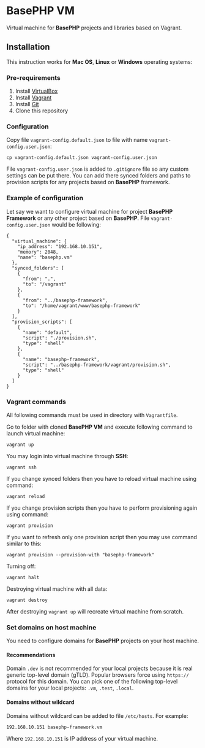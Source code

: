 
# BasePHP VM

Virtual machine for **BasePHP** projects and libraries based on Vagrant.

## Installation

This instruction works for **Mac OS**, **Linux** or **Windows** operating systems:

### Pre-requirements

1. Install [VirtualBox](https://www.virtualbox.org/wiki/Downloads)
1. Install [Vagrant](https://www.vagrantup.com/downloads.html)
1. Install [Git](https://git-scm.com/downloads)
1. Clone this repository

### Configuration

Copy file `vagrant-config.default.json` to file with name `vagrant-config.user.json`:

```
cp vagrant-config.default.json vagrant-config.user.json
```

File `vagrant-config.user.json` is added to `.gitignore` file so any
custom settings can be put there. You can add there synced folders and
paths to provision scripts for any projects based on **BasePHP** framework.

### Example of configuration

Let say we want to configure virtual machine for project **BasePHP Framework**
or any other project based on **BasePHP**. File `vagrant-config.user.json` would be following:

```
{
  "virtual_machine": {
    "ip_address": "192.168.10.151",
    "memory": 2048,
    "name": "basephp.vm"
  },
  "synced_folders": [
    {
      "from": ".",
      "to": "/vagrant"
    },
    {
      "from": "../basephp-framework",
      "to": "/home/vagrant/www/basephp-framework"
    }
  ],
  "provision_scripts": [
    {
      "name": "default",
      "script": "./provision.sh",
      "type": "shell"
    },
    {
      "name": "basephp-framework",
      "script": "../basephp-framework/vagrant/provision.sh",
      "type": "shell"
    }
  ]
}
```

### Vagrant commands

All following commands must be used in directory with `Vagrantfile`.

Go to folder with cloned **BasePHP VM** and execute following command to launch virtual machine:

```
vagrant up
```

You may login into virtual machine through **SSH**:

```
vagrant ssh 
```

If you change synced folders then you have to reload virtual machine 
using command:

```
vagrant reload
```

If you change provision scripts then you have to perform provisioning again
using command:

```
vagrant provision 
```

If you want to refresh only one provision script then you may use command
similar to this:

```
vagrant provision --provision-with "basephp-framework" 
```

Turning off:

```
vagrant halt 
```

Destroying virtual machine with all data:

```
vagrant destroy 
```

After destroying `vagrant up` will recreate virtual machine from scratch.

### Set domains on host machine

You need to configure domains for **BasePHP** projects on
your host machine.

#### Recommendations

Domain `.dev` is not recommended for your local projects because it
is real generic top-level domain (gTLD). Popular browsers force using `https://`
protocol for this domain. You can pick one of the following top-level
domains for your local projects: `.vm`, `.test`, `.local`.

#### Domains without wildcard

Domains without wildcard can be added to file `/etc/hosts`. For example:

```
192.168.10.151 basephp-framework.vm 
```

Where `192.168.10.151` is IP address of your virtual machine.
